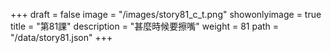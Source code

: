 +++
draft = false 
image = "/images/story81_c_t.png" 
showonlyimage = true 
title = "第81課" 
description = "甚麼時候要擦嘴" 
weight = 81 
path = "/data/story81.json" 
+++
